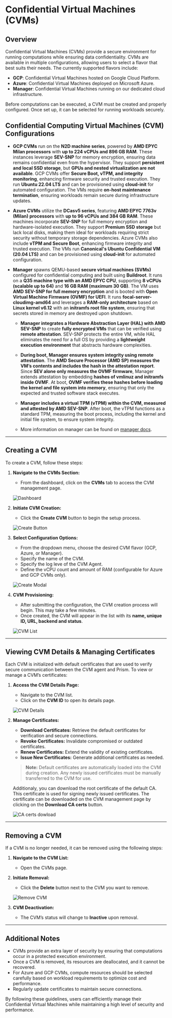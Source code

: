 # Confidential Virtual Machines (CVMs)

## Overview

Confidential Virtual Machines (CVMs) provide a secure environment for running computations while ensuring data confidentiality. CVMs are available in multiple configurations, allowing users to select a flavor that best suits their needs. The currently supported flavors include:

- **GCP**: Confidential Virtual Machines hosted on Google Cloud Platform.
- **Azure**: Confidential Virtual Machines deployed on Microsoft Azure.
- **Manager**: Confidential Virtual Machines running on our dedicated cloud infrastructure.

Before computations can be executed, a CVM must be created and properly configured. Once set up, it can be selected for running workloads securely.

## **Confidential Computing Virtual Machines (CVM) Configurations**

- **GCP CVMs** run on the **N2D machine series**, powered by **AMD EPYC Milan processors** with **up to 224 vCPUs and 896 GB RAM**. These instances leverage **SEV-SNP** for memory encryption, ensuring data remains confidential even from the hypervisor. They support **persistent and local SSD storage**, but **GPUs and nested virtualization are not available**. GCP CVMs offer **Secure Boot, vTPM, and integrity monitoring**, enhancing firmware security and trusted execution. They run **Ubuntu 22.04 LTS** and can be provisioned using **cloud-init** for automated configuration. The VMs require **on-host maintenance termination**, ensuring workloads remain secure during infrastructure updates.

- **Azure CVMs** utilize the **DCasv5 series**, featuring **AMD EPYC 7763v (Milan) processors** with **up to 96 vCPUs and 384 GB RAM**. These machines incorporate **SEV-SNP** for full memory encryption and hardware-isolated execution. They support **Premium SSD storage** but lack local disks, making them ideal for workloads requiring strict security without temporary storage dependencies. Azure CVMs also include **vTPM and Secure Boot**, enhancing firmware integrity and trusted execution. The VMs run **Canonical's Ubuntu Confidential VM (20.04 LTS)** and can be provisioned using **cloud-init** for automated configuration.

- **Manager** spawns QEMU-based **secure virtual machines (SVMs)** configured for confidential computing and built using **Buildroot**. It runs on a **Q35 machine type with an AMD EPYC CPU**, supporting **8 vCPUs (scalable up to 64)** and **16 GB RAM (maximum 30 GB)**. The VM uses **AMD SEV-SNP for full memory encryption** and is booted with **Open Virtual Machine Firmware (OVMF) for UEFI**. It runs **focal-server-cloudimg-amd64** and leverages a **RAM-only architecture** based on **Linux kernel v6.12** with an **initramfs root file system**, ensuring that secrets stored in memory are destroyed upon shutdown.

  - **Manager integrates a Hardware Abstraction Layer (HAL) with AMD SEV-SNP** to create **fully encrypted VMs** that can be verified using **remote attestation**. SEV-SNP protects the entire VM, while HAL eliminates the need for a full OS by providing a **lightweight execution environment** that abstracts hardware complexities.

  - **During boot, Manager ensures system integrity using remote attestation**. The **AMD Secure Processor (AMD SP) measures the VM’s contents and includes the hash in the attestation report**. Since **SEV alone only measures the OVMF firmware**, Manager extends attestation by embedding **hashes of vmlinuz and initramfs inside OVMF**. At boot, **OVMF verifies these hashes before loading the kernel and file system into memory**, ensuring that only the expected and trusted software stack executes.

  - **Manager includes a virtual TPM (vTPM) within the CVM, measured and attested by AMD SEV-SNP**. After boot, the vTPM functions as a standard TPM, measuring the boot process, including the kernel and initial file system, to ensure system integrity.

  - More information on manager can be found on [manager docs](https://docs.cocos.ultraviolet.rs/manager).

---

## Creating a CVM

To create a CVM, follow these steps:

1. **Navigate to the CVMs Section:**

   - From the dashboard, click on the **CVMs** tab to access the CVM management page.

   ![Dashboard](../static/img/cvms/dashboard.png)

2. **Initiate CVM Creation:**

   - Click the **Create CVM** button to begin the setup process.

   ![Create Button](../static/img/cvms/create_button.png)

3. **Select Configuration Options:**

   - From the dropdown menu, choose the desired CVM flavor (GCP, Azure, or Manager).
   - Specify the name of the CVM.
   - Specify the log leve of the CVM Agent.
   - Define the vCPU count and amount of RAM (configurable for Azure and GCP CVMs only).

   ![Create Modal](../static/img/cvms/create_modal.png)

4. **CVM Provisioning:**

   - After submitting the configuration, the CVM creation process will begin. This may take a few minutes.
   - Once created, the CVM will appear in the list with its **name, unique ID, URL, backend and status**.

   ![CVM List](../static/img/cvms/cvms_list.png)

---

## Viewing CVM Details & Managing Certificates

Each CVM is initialized with default certificates that are used to verify secure communication between the CVM agent and Prism. To view or manage a CVM’s certificates:

1. **Access the CVM Details Page:**

   - Navigate to the CVM list.
   - Click on the **CVM ID** to open its details page.

   ![CVM Details](../static/img/cvms/cvm_details_page.png)

2. **Manage Certificates:**

   - **Download Certificates:** Retrieve the default certificates for verification and secure connections.
   - **Revoke Certificates:** Invalidate compromised or outdated certificates.
   - **Renew Certificates:** Extend the validity of existing certificates.
   - **Issue New Certificates:** Generate additional certificates as needed.

   > **Note:** Default certificates are automatically loaded into the CVM during creation. Any newly issued certificates must be manually transferred to the CVM for use.

   Additionaly, you can download the root certificate of the default CA. This certificate is used for signing newly issued certificates. The certificate can be downloaded on the CVM management page by clicking on the **Download CA certs** button.

   ![CA certs dowload](../static/img/cvms/ca_certs_download.png)
---

## Removing a CVM

If a CVM is no longer needed, it can be removed using the following steps:

1. **Navigate to the CVM List:**

   - Open the CVMs page.

2. **Initiate Removal:**

   - Click the **Delete** button next to the CVM you want to remove.

   ![Remove CVM](../static/img/cvms/cvm_removal.png)

3. **CVM Deactivation:**
   - The CVM’s status will change to **Inactive** upon removal.

---

## Additional Notes

- CVMs provide an extra layer of security by ensuring that computations occur in a protected execution environment.
- Once a CVM is removed, its resources are deallocated, and it cannot be recovered.
- For Azure and GCP CVMs, compute resources should be selected carefully based on workload requirements to optimize cost and performance.
- Regularly update certificates to maintain secure connections.

By following these guidelines, users can efficiently manage their Confidential Virtual Machines while maintaining a high level of security and performance.
